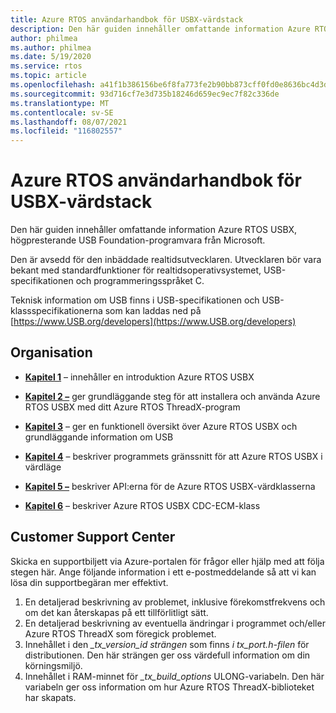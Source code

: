 ```yaml
---
title: Azure RTOS användarhandbok för USBX-värdstack
description: Den här guiden innehåller omfattande information Azure RTOS USBX, högpresterande USB Foundation-programvara från Microsoft.
author: philmea
ms.author: philmea
ms.date: 5/19/2020
ms.service: rtos
ms.topic: article
ms.openlocfilehash: a41f1b386156be6f8fa773fe2b90bb873cff0fd0e8636bc4d3d8f75295bf7f19
ms.sourcegitcommit: 93d716cf7e3d735b18246d659ec9ec7f82c336de
ms.translationtype: MT
ms.contentlocale: sv-SE
ms.lasthandoff: 08/07/2021
ms.locfileid: "116802557"
---
```

# <a name="azure-rtos-usbx-host-stack-user-guide"></a>Azure RTOS användarhandbok för USBX-värdstack

Den här guiden innehåller omfattande information Azure RTOS USBX, högpresterande USB Foundation-programvara från Microsoft.

Den är avsedd för den inbäddade realtidsutvecklaren. Utvecklaren bör vara bekant med standardfunktioner för realtidsoperativsystemet, USB-specifikationen och programmeringsspråket C.

Teknisk information om USB finns i USB-specifikationen och USB-klassspecifikationerna som kan laddas ned på [https://www.USB.org/developers](https://www.USB.org/developers)

## <a name="organization"></a>Organisation

- [**Kapitel 1**](usbx-host-stack-1.md) – innehåller en introduktion Azure RTOS USBX

- [**Kapitel 2 –**](usbx-host-stack-2.md) ger grundläggande steg för att installera och använda Azure RTOS USBX med ditt Azure RTOS ThreadX-program

- [**Kapitel 3**](usbx-host-stack-3.md) – ger en funktionell översikt över Azure RTOS USBX och grundläggande information om USB

- [**Kapitel 4**](usbx-host-stack-4.md) – beskriver programmets gränssnitt för att Azure RTOS USBX i värdläge

- [**Kapitel 5 –**](usbx-host-stack-5.md) beskriver API:erna för de Azure RTOS USBX-värdklasserna

- [**Kapitel 6**](usbx-host-stack-6.md) – beskriver Azure RTOS USBX CDC-ECM-klass

## <a name="customer-support-center"></a>Customer Support Center

Skicka en supportbiljett via Azure-portalen för frågor eller hjälp med att följa stegen här. Ange följande information i ett e-postmeddelande så att vi kan lösa din supportbegäran mer effektivt.

1. En detaljerad beskrivning av problemet, inklusive förekomstfrekvens och om det kan återskapas på ett tillförlitligt sätt.
2. En detaljerad beskrivning av eventuella ändringar i programmet och/eller Azure RTOS ThreadX som föregick problemet.
3. Innehållet i den *_tx_version_id strängen* som finns *i tx_port.h-filen* för distributionen. Den här strängen ger oss värdefull information om din körningsmiljö.
4. Innehållet i RAM-minnet för *_tx_build_options* ULONG-variabeln. Den här variabeln ger oss information om hur Azure RTOS ThreadX-biblioteket har skapats.
